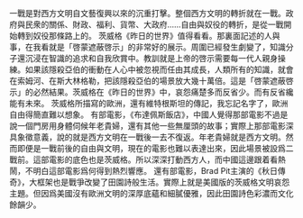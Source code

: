 一戰是對西方文明自文藝復興以來的沉重打擊。整個西方文明的轉折就在一戰。政府與民衆的關係、財政、福利、貨幣、大政府……自由與奴役的轉折，是從一戰開始轉到奴役那條路上的。
茨威格《昨日的世界》值得看看。那裏面記述的人與事，在我看就是「啓蒙遮蔽啓示」的非常好的展示。周圍已經發生劇變了，知識分子還沉浸在智識的追求和自我欣賞中。教訓就是上帝的啓示需要每一代人親身操練。如果該隱殺亞伯的衝動在人心中被忽視而任由其成長，人類所有的知識，就會在索姆河、在斯大林格勒，把該隱殺亞伯的場景放大幾十萬倍。這是「啓蒙遮蔽啓示」的必然結果。茨威格在《昨日的世界》中，哀怨痛楚多而反省少。而有反省纔能有未來。
茨威格所描寫的歐洲，還有維特根斯坦的傳記，我忘記名字了，歐洲自由得簡直難以想象。
有部電影，《布達佩斯飯店》，中國人覺得那部電影不過是說一個門房用身體伺候年老貴婦，還有其他一些無厘頭的故事；實際上那部電影深具象徵意義，說的就是西方文明在一戰後一去不復返。年老貴婦就是西方文明。然而即便是一戰前後的自由與文明，現在的電影也難以表達出來，因此場景被設爲二戰前。這部電影的底色也是茨威格。所以深深打動西方人，而中國這邊跟着看熱鬧，不明白這部電影爲何得到熱烈響應。
還有部電影，Brad Pit主演的《秋日傳奇》，大框架也是戰爭改變了田園詩般生活。實際上就是美國版的茨威格文明哀怨主題。但因爲美國沒有歐洲文明的深厚底蘊和細膩優雅，因此田園詩色彩濃而文化餘韻少。